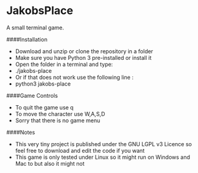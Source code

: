 # JakobsPlace
A small terminal game.

####Installation
- Download and unzip or clone the repository in a folder
- Make sure you have Python 3 pre-installed or install it
- Open the folder in a terminal and type:
- ./jakobs-place
- Or if that does not work use the following line :
- python3 jakobs-place


####Game Controls
- To quit the game use q
- To move the character use W,A,S,D
- Sorry that there is no game menu


####Notes
- This very tiny project is published under the GNU LGPL v3 Licence so feel free to download and edit the code if you want
- This game is only tested under Linux so it might run on Windows and Mac to but also it might not
